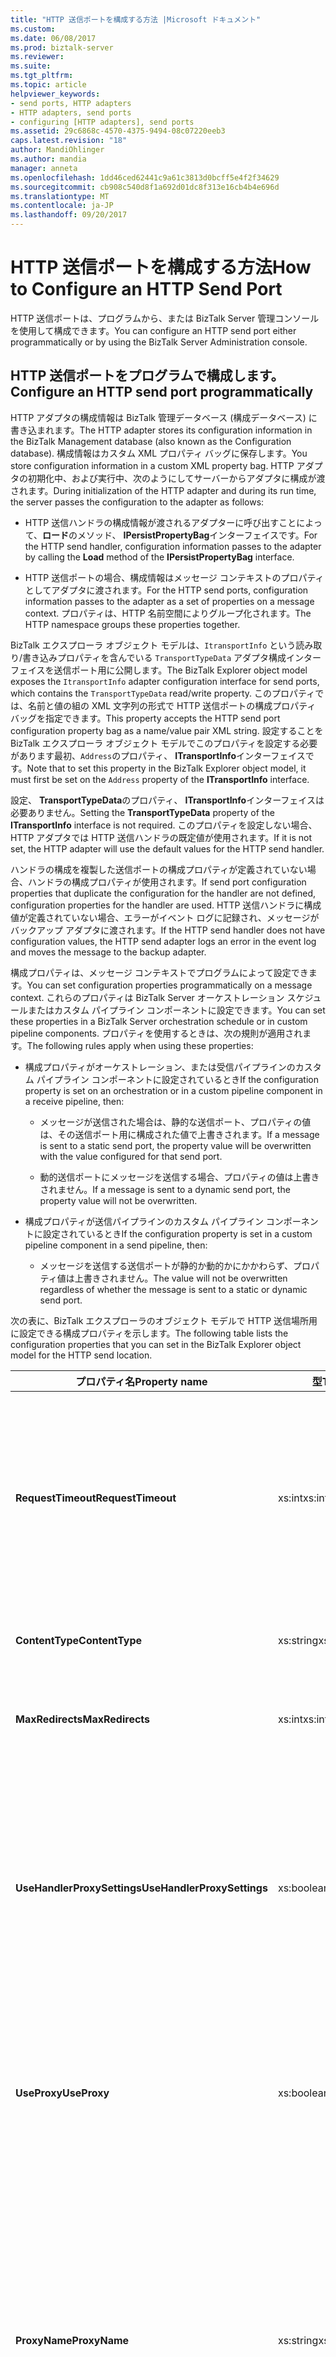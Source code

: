 ```yaml
---
title: "HTTP 送信ポートを構成する方法 |Microsoft ドキュメント"
ms.custom: 
ms.date: 06/08/2017
ms.prod: biztalk-server
ms.reviewer: 
ms.suite: 
ms.tgt_pltfrm: 
ms.topic: article
helpviewer_keywords:
- send ports, HTTP adapters
- HTTP adapters, send ports
- configuring [HTTP adapters], send ports
ms.assetid: 29c6868c-4570-4375-9494-08c07220eeb3
caps.latest.revision: "18"
author: MandiOhlinger
ms.author: mandia
manager: anneta
ms.openlocfilehash: 1dd46ced62441c9a61c3813d0bcff5e4f2f34629
ms.sourcegitcommit: cb908c540d8f1a692d01dc8f313e16cb4b4e696d
ms.translationtype: MT
ms.contentlocale: ja-JP
ms.lasthandoff: 09/20/2017
---
```

# <a name="how-to-configure-an-http-send-port"></a><span data-ttu-id="21c9a-102">HTTP 送信ポートを構成する方法</span><span class="sxs-lookup"><span data-stu-id="21c9a-102">How to Configure an HTTP Send Port</span></span>
<span data-ttu-id="21c9a-103">HTTP 送信ポートは、プログラムから、または BizTalk Server 管理コンソールを使用して構成できます。</span><span class="sxs-lookup"><span data-stu-id="21c9a-103">You can configure an HTTP send port either programmatically or by using the BizTalk Server Administration console.</span></span>  
  
## <a name="configure-an-http-send-port-programmatically"></a><span data-ttu-id="21c9a-104">HTTP 送信ポートをプログラムで構成します。</span><span class="sxs-lookup"><span data-stu-id="21c9a-104">Configure an HTTP send port programmatically</span></span>
  
 <span data-ttu-id="21c9a-105">HTTP アダプタの構成情報は BizTalk 管理データベース (構成データベース) に書き込まれます。</span><span class="sxs-lookup"><span data-stu-id="21c9a-105">The HTTP adapter stores its configuration information in the BizTalk Management database (also known as the Configuration database).</span></span> <span data-ttu-id="21c9a-106">構成情報はカスタム XML プロパティ バッグに保存します。</span><span class="sxs-lookup"><span data-stu-id="21c9a-106">You store configuration information in a custom XML property bag.</span></span> <span data-ttu-id="21c9a-107">HTTP アダプタの初期化中、および実行中、次のようにしてサーバーからアダプタに構成が渡されます。</span><span class="sxs-lookup"><span data-stu-id="21c9a-107">During initialization of the HTTP adapter and during its run time, the server passes the configuration to the adapter as follows:</span></span>  
  
-   <span data-ttu-id="21c9a-108">HTTP 送信ハンドラの構成情報が渡されるアダプターに呼び出すことによって、**ロード**のメソッド、 **IPersistPropertyBag**インターフェイスです。</span><span class="sxs-lookup"><span data-stu-id="21c9a-108">For the HTTP send handler, configuration information passes to the adapter by calling the **Load** method of the **IPersistPropertyBag** interface.</span></span>  
  
-   <span data-ttu-id="21c9a-109">HTTP 送信ポートの場合、構成情報はメッセージ コンテキストのプロパティとしてアダプタに渡されます。</span><span class="sxs-lookup"><span data-stu-id="21c9a-109">For the HTTP send ports, configuration information passes to the adapter as a set of properties on a message context.</span></span> <span data-ttu-id="21c9a-110">プロパティは、HTTP 名前空間によりグループ化されます。</span><span class="sxs-lookup"><span data-stu-id="21c9a-110">The HTTP namespace groups these properties together.</span></span>  
  
 <span data-ttu-id="21c9a-111">BizTalk エクスプローラ オブジェクト モデルは、`ItransportInfo` という読み取り/書き込みプロパティを含んでいる `TransportTypeData` アダプタ構成インターフェイスを送信ポート用に公開します。</span><span class="sxs-lookup"><span data-stu-id="21c9a-111">The BizTalk Explorer object model exposes the `ItransportInfo` adapter configuration interface for send ports, which contains the `TransportTypeData` read/write property.</span></span> <span data-ttu-id="21c9a-112">このプロパティでは、名前と値の組の XML 文字列の形式で HTTP 送信ポートの構成プロパティ バッグを指定できます。</span><span class="sxs-lookup"><span data-stu-id="21c9a-112">This property accepts the HTTP send port configuration property bag as a name/value pair XML string.</span></span> <span data-ttu-id="21c9a-113">設定することを BizTalk エクスプローラ オブジェクト モデルでこのプロパティを設定する必要があります最初、`Address`のプロパティ、 **ITransportInfo**インターフェイスです。</span><span class="sxs-lookup"><span data-stu-id="21c9a-113">Note that to set this property in the BizTalk Explorer object model, it must first be set on the `Address` property of the **ITransportInfo** interface.</span></span>  
  
 <span data-ttu-id="21c9a-114">設定、 **TransportTypeData**のプロパティ、 **ITransportInfo**インターフェイスは必要ありません。</span><span class="sxs-lookup"><span data-stu-id="21c9a-114">Setting the **TransportTypeData** property of the **ITransportInfo** interface is not required.</span></span> <span data-ttu-id="21c9a-115">このプロパティを設定しない場合、HTTP アダプタでは HTTP 送信ハンドラの既定値が使用されます。</span><span class="sxs-lookup"><span data-stu-id="21c9a-115">If it is not set, the HTTP adapter will use the default values for the HTTP send handler.</span></span>  
  
 <span data-ttu-id="21c9a-116">ハンドラの構成を複製した送信ポートの構成プロパティが定義されていない場合、ハンドラの構成プロパティが使用されます。</span><span class="sxs-lookup"><span data-stu-id="21c9a-116">If send port configuration properties that duplicate the configuration for the handler are not defined, configuration properties for the handler are used.</span></span> <span data-ttu-id="21c9a-117">HTTP 送信ハンドラに構成値が定義されていない場合、エラーがイベント ログに記録され、メッセージがバックアップ アダプタに渡されます。</span><span class="sxs-lookup"><span data-stu-id="21c9a-117">If the HTTP send handler does not have configuration values, the HTTP send adapter logs an error in the event log and moves the message to the backup adapter.</span></span>  
  
 <span data-ttu-id="21c9a-118">構成プロパティは、メッセージ コンテキストでプログラムによって設定できます。</span><span class="sxs-lookup"><span data-stu-id="21c9a-118">You can set configuration properties programmatically on a message context.</span></span> <span data-ttu-id="21c9a-119">これらのプロパティは BizTalk Server オーケストレーション スケジュールまたはカスタム パイプライン コンポーネントに設定できます。</span><span class="sxs-lookup"><span data-stu-id="21c9a-119">You can set these properties in a BizTalk Server orchestration schedule or in custom pipeline components.</span></span> <span data-ttu-id="21c9a-120">プロパティを使用するときは、次の規則が適用されます。</span><span class="sxs-lookup"><span data-stu-id="21c9a-120">The following rules apply when using these properties:</span></span>  
  
-   <span data-ttu-id="21c9a-121">構成プロパティがオーケストレーション、または受信パイプラインのカスタム パイプライン コンポーネントに設定されているとき</span><span class="sxs-lookup"><span data-stu-id="21c9a-121">If the configuration property is set on an orchestration or in a custom pipeline component in a receive pipeline, then:</span></span>  
  
    -   <span data-ttu-id="21c9a-122">メッセージが送信された場合は、静的な送信ポート、プロパティの値は、その送信ポート用に構成された値で上書きされます。</span><span class="sxs-lookup"><span data-stu-id="21c9a-122">If a message is sent to a static send port, the property value will be overwritten with the value configured for that send port.</span></span>  
  
    -   <span data-ttu-id="21c9a-123">動的送信ポートにメッセージを送信する場合、プロパティの値は上書きされません。</span><span class="sxs-lookup"><span data-stu-id="21c9a-123">If a message is sent to a dynamic send port, the property value will not be overwritten.</span></span>  
  
-   <span data-ttu-id="21c9a-124">構成プロパティが送信パイプラインのカスタム パイプライン コンポーネントに設定されているとき</span><span class="sxs-lookup"><span data-stu-id="21c9a-124">If the configuration property is set in a custom pipeline component in a send pipeline, then:</span></span>  
  
    -   <span data-ttu-id="21c9a-125">メッセージを送信する送信ポートが静的か動的かにかかわらず、プロパティ値は上書きされません。</span><span class="sxs-lookup"><span data-stu-id="21c9a-125">The value will not be overwritten regardless of whether the message is sent to a static or dynamic send port.</span></span>  
  
 <span data-ttu-id="21c9a-126">次の表に、BizTalk エクスプローラのオブジェクト モデルで HTTP 送信場所用に設定できる構成プロパティを示します。</span><span class="sxs-lookup"><span data-stu-id="21c9a-126">The following table lists the configuration properties that you can set in the BizTalk Explorer object model for the HTTP send location.</span></span>  
  
|<span data-ttu-id="21c9a-127">プロパティ名</span><span class="sxs-lookup"><span data-stu-id="21c9a-127">Property name</span></span>|<span data-ttu-id="21c9a-128">型</span><span class="sxs-lookup"><span data-stu-id="21c9a-128">Type</span></span>|<span data-ttu-id="21c9a-129">Description</span><span class="sxs-lookup"><span data-stu-id="21c9a-129">Description</span></span>|<span data-ttu-id="21c9a-130">制限</span><span class="sxs-lookup"><span data-stu-id="21c9a-130">Restrictions</span></span>|<span data-ttu-id="21c9a-131">コメント</span><span class="sxs-lookup"><span data-stu-id="21c9a-131">Comments</span></span>|  
|-------------------|----------|-----------------|------------------|--------------|  
|<span data-ttu-id="21c9a-132">**RequestTimeout**</span><span class="sxs-lookup"><span data-stu-id="21c9a-132">**RequestTimeout**</span></span>|<span data-ttu-id="21c9a-133">xs:int</span><span class="sxs-lookup"><span data-stu-id="21c9a-133">xs:int</span></span>|<span data-ttu-id="21c9a-134">サーバーからの応答を待機する際のタイムアウト値です。</span><span class="sxs-lookup"><span data-stu-id="21c9a-134">Time-out period of waiting for a response from the server.</span></span> <span data-ttu-id="21c9a-135">かどうかゼロ (0) に設定すると、システムによって計算要求メッセージのサイズに基づいて、タイムアウトします。</span><span class="sxs-lookup"><span data-stu-id="21c9a-135">If set to zero (0), the system calculates the time-out based on the request message size.</span></span>|<span data-ttu-id="21c9a-136">**最小値:** 0</span><span class="sxs-lookup"><span data-stu-id="21c9a-136">**Minimum value:** 0</span></span><br /><br /> <span data-ttu-id="21c9a-137">**最大値:** MAX_LONG</span><span class="sxs-lookup"><span data-stu-id="21c9a-137">**Maximum value:** MAX_LONG</span></span>|<span data-ttu-id="21c9a-138">**既定値:** 0</span><span class="sxs-lookup"><span data-stu-id="21c9a-138">**Default value:** 0</span></span>|  
|<span data-ttu-id="21c9a-139">**ContentType**</span><span class="sxs-lookup"><span data-stu-id="21c9a-139">**ContentType**</span></span>|<span data-ttu-id="21c9a-140">xs:string</span><span class="sxs-lookup"><span data-stu-id="21c9a-140">xs:string</span></span>|<span data-ttu-id="21c9a-141">要求メッセージのコンテンツの種類。</span><span class="sxs-lookup"><span data-stu-id="21c9a-141">Content type of the request messages</span></span>|<span data-ttu-id="21c9a-142">**最小の長さ:** 0</span><span class="sxs-lookup"><span data-stu-id="21c9a-142">**Minimum length:** 0</span></span><br /><br /> <span data-ttu-id="21c9a-143">**最大長:** 256</span><span class="sxs-lookup"><span data-stu-id="21c9a-143">**Maximum length:** 256</span></span>|<span data-ttu-id="21c9a-144">**既定値:** TEXT/XML</span><span class="sxs-lookup"><span data-stu-id="21c9a-144">**Default value:** Text/XML</span></span>|  
|<span data-ttu-id="21c9a-145">**MaxRedirects**</span><span class="sxs-lookup"><span data-stu-id="21c9a-145">**MaxRedirects**</span></span>|<span data-ttu-id="21c9a-146">xs:int</span><span class="sxs-lookup"><span data-stu-id="21c9a-146">xs:int</span></span>|<span data-ttu-id="21c9a-147">HTTP アダプターが、要求をリダイレクトできる最大回数。</span><span class="sxs-lookup"><span data-stu-id="21c9a-147">Maximum number of times that the HTTP adapter can redirect the request.</span></span>|<span data-ttu-id="21c9a-148">**最小値:** 0</span><span class="sxs-lookup"><span data-stu-id="21c9a-148">**Minimum value:** 0</span></span><br /><br /> <span data-ttu-id="21c9a-149">**最大値:** 10</span><span class="sxs-lookup"><span data-stu-id="21c9a-149">**Maximum value:** 10</span></span>|<span data-ttu-id="21c9a-150">**既定値:** 5</span><span class="sxs-lookup"><span data-stu-id="21c9a-150">**Default value:** 5</span></span>|  
|<span data-ttu-id="21c9a-151">**UseHandlerProxySettings**</span><span class="sxs-lookup"><span data-stu-id="21c9a-151">**UseHandlerProxySettings**</span></span>|<span data-ttu-id="21c9a-152">xs:boolean</span><span class="sxs-lookup"><span data-stu-id="21c9a-152">xs:boolean</span></span>|<span data-ttu-id="21c9a-153">HTTP 送信ポートで送信ハンドラのプロキシ構成を使用するかどうかを指定します。</span><span class="sxs-lookup"><span data-stu-id="21c9a-153">Specifies whether the HTTP send port will use the proxy configuration for the send handler.</span></span>|<span data-ttu-id="21c9a-154">なし</span><span class="sxs-lookup"><span data-stu-id="21c9a-154">None</span></span>|<span data-ttu-id="21c9a-155">**既定値:**は True。</span><span class="sxs-lookup"><span data-stu-id="21c9a-155">**Default value:** True</span></span><br /><br /> <span data-ttu-id="21c9a-156">True に設定されている場合、送信ポートはハンドラ レベルで指定されたプロキシ設定を使用します。</span><span class="sxs-lookup"><span data-stu-id="21c9a-156">When true, the send port will use the proxy settings specified at the handler level.</span></span> <span data-ttu-id="21c9a-157">False に設定されている場合、送信アダプタが送信ポートで指定されたプロキシ情報を使用します。</span><span class="sxs-lookup"><span data-stu-id="21c9a-157">When false, the send adapter will use the proxy information specified on the send port.</span></span>|  
|<span data-ttu-id="21c9a-158">**UseProxy**</span><span class="sxs-lookup"><span data-stu-id="21c9a-158">**UseProxy**</span></span>|<span data-ttu-id="21c9a-159">xs:boolean</span><span class="sxs-lookup"><span data-stu-id="21c9a-159">xs:boolean</span></span>|<span data-ttu-id="21c9a-160">HTTP アダプタがプロキシ サーバーを使用するかどうかを指定します。</span><span class="sxs-lookup"><span data-stu-id="21c9a-160">Specifies whether the HTTP adapter will use the proxy server.</span></span> <span data-ttu-id="21c9a-161">プロキシ サーバーはすべての HTTP 送信ポートで共有できます。</span><span class="sxs-lookup"><span data-stu-id="21c9a-161">The proxy server can be shared by all HTTP send ports.</span></span>|<span data-ttu-id="21c9a-162">なし</span><span class="sxs-lookup"><span data-stu-id="21c9a-162">None</span></span>|<span data-ttu-id="21c9a-163">**既定値:** False</span><span class="sxs-lookup"><span data-stu-id="21c9a-163">**Default value:** False</span></span><br /><br /> <span data-ttu-id="21c9a-164">場合、このプロパティは無視されます**UseHandlerProxySettings**は**True**です。</span><span class="sxs-lookup"><span data-stu-id="21c9a-164">This property is ignored if **UseHandlerProxySettings** is **True**.</span></span>|  
|<span data-ttu-id="21c9a-165">**ProxyName**</span><span class="sxs-lookup"><span data-stu-id="21c9a-165">**ProxyName**</span></span>|<span data-ttu-id="21c9a-166">xs:string</span><span class="sxs-lookup"><span data-stu-id="21c9a-166">xs:string</span></span>|<span data-ttu-id="21c9a-167">プロキシ サーバーの名前を指定します。</span><span class="sxs-lookup"><span data-stu-id="21c9a-167">Specifies the proxy server name.</span></span>|<span data-ttu-id="21c9a-168">**最小の長さ:** 0</span><span class="sxs-lookup"><span data-stu-id="21c9a-168">**Minimum length:** 0</span></span><br /><br /> <span data-ttu-id="21c9a-169">**最大長:** 256</span><span class="sxs-lookup"><span data-stu-id="21c9a-169">**Maximum length:** 256</span></span>|<span data-ttu-id="21c9a-170">**既定値:**空</span><span class="sxs-lookup"><span data-stu-id="21c9a-170">**Default value:** Empty</span></span><br /><br /> <span data-ttu-id="21c9a-171">場合、HTTP 送信アダプタはこのプロパティは無視されます、 **UseHandlerProxySettings**プロパティに設定されている**True**です。</span><span class="sxs-lookup"><span data-stu-id="21c9a-171">The HTTP send adapter ignores this property if the **UseHandlerProxySettings** property is set to **True**.</span></span> <span data-ttu-id="21c9a-172">それ以外の場合、HTTP 送信アダプタで使用場合にのみ、このプロパティ**UseProxy**は**True**です。</span><span class="sxs-lookup"><span data-stu-id="21c9a-172">Otherwise, the HTTP send adapter uses this property only if **UseProxy** is **True**.</span></span> <span data-ttu-id="21c9a-173">場合、このプロパティは必須**UseProxy**は**True**です。</span><span class="sxs-lookup"><span data-stu-id="21c9a-173">This property is required if **UseProxy** is **True**.</span></span>|  
|<span data-ttu-id="21c9a-174">**ProxyPort**</span><span class="sxs-lookup"><span data-stu-id="21c9a-174">**ProxyPort**</span></span>|<span data-ttu-id="21c9a-175">xs:int</span><span class="sxs-lookup"><span data-stu-id="21c9a-175">xs:int</span></span>|<span data-ttu-id="21c9a-176">プロキシ サーバーのポートを指定します。</span><span class="sxs-lookup"><span data-stu-id="21c9a-176">Specifies the proxy server port.</span></span>|<span data-ttu-id="21c9a-177">**最小値:** 0</span><span class="sxs-lookup"><span data-stu-id="21c9a-177">**Minimum value:** 0</span></span><br /><br /> <span data-ttu-id="21c9a-178">**最大値:** 65535</span><span class="sxs-lookup"><span data-stu-id="21c9a-178">**Maximum value:** 65535</span></span>|<span data-ttu-id="21c9a-179">**既定値:** 80</span><span class="sxs-lookup"><span data-stu-id="21c9a-179">**Default value:** 80</span></span><br /><br /> <span data-ttu-id="21c9a-180">場合、HTTP 送信アダプタはこのプロパティを無視**UseHandlerProxySettings**は**True**です。</span><span class="sxs-lookup"><span data-stu-id="21c9a-180">The HTTP send adapter ignores this property if **UseHandlerProxySettings** is **True**.</span></span> <span data-ttu-id="21c9a-181">それ以外の場合、HTTP 送信アダプタで使用場合にのみ、このプロパティ**UseProxy**は**True**です。</span><span class="sxs-lookup"><span data-stu-id="21c9a-181">Otherwise, HTTP send adapter uses this property only if **UseProxy** is **True**.</span></span> <span data-ttu-id="21c9a-182">場合、このプロパティは必須**UseProxy**は**True**です。</span><span class="sxs-lookup"><span data-stu-id="21c9a-182">This property is required if **UseProxy** is **True**.</span></span>|  
|<span data-ttu-id="21c9a-183">**ProxyUsername**</span><span class="sxs-lookup"><span data-stu-id="21c9a-183">**ProxyUsername**</span></span>|<span data-ttu-id="21c9a-184">xs:string</span><span class="sxs-lookup"><span data-stu-id="21c9a-184">xs:string</span></span>|<span data-ttu-id="21c9a-185">プロキシ サーバーで認証のユーザー名を指定します。</span><span class="sxs-lookup"><span data-stu-id="21c9a-185">Specifies the user name for authentication with the proxy server.</span></span>|<span data-ttu-id="21c9a-186">**最小の長さ:** 0</span><span class="sxs-lookup"><span data-stu-id="21c9a-186">**Minimum length:** 0</span></span><br /><br /> <span data-ttu-id="21c9a-187">**最大長:** 256</span><span class="sxs-lookup"><span data-stu-id="21c9a-187">**Maximum length:** 256</span></span>|<span data-ttu-id="21c9a-188">**既定値:**空</span><span class="sxs-lookup"><span data-stu-id="21c9a-188">**Default value:** empty</span></span><br /><br /> <span data-ttu-id="21c9a-189">場合、HTTP 送信アダプタはこのプロパティを無視**UseHandlerProxySettings**は**True**です。</span><span class="sxs-lookup"><span data-stu-id="21c9a-189">The HTTP send adapter ignores this property if **UseHandlerProxySettings** is **True**.</span></span> <span data-ttu-id="21c9a-190">それ以外の場合、HTTP 送信アダプタで使用場合にのみ、このプロパティ**UseProxy**は**True**です。</span><span class="sxs-lookup"><span data-stu-id="21c9a-190">Otherwise, HTTP send adapter uses this property only if **UseProxy** is **True**.</span></span>|  
|<span data-ttu-id="21c9a-191">**ProxyPassword**</span><span class="sxs-lookup"><span data-stu-id="21c9a-191">**ProxyPassword**</span></span>|<span data-ttu-id="21c9a-192">xs:string</span><span class="sxs-lookup"><span data-stu-id="21c9a-192">xs:string</span></span>|<span data-ttu-id="21c9a-193">プロキシ サーバーで認証用のユーザー パスワードを指定します。</span><span class="sxs-lookup"><span data-stu-id="21c9a-193">Specifies the user password for authentication with the proxy server.</span></span>|<span data-ttu-id="21c9a-194">**最小の長さ:** 0</span><span class="sxs-lookup"><span data-stu-id="21c9a-194">**Minimum length:** 0</span></span><br /><br /> <span data-ttu-id="21c9a-195">**最大長:** 256</span><span class="sxs-lookup"><span data-stu-id="21c9a-195">**Maximum length:** 256</span></span>|<span data-ttu-id="21c9a-196">**既定値:**空</span><span class="sxs-lookup"><span data-stu-id="21c9a-196">**Default value:** empty</span></span><br /><br /> <span data-ttu-id="21c9a-197">場合、HTTP 送信アダプタはこのプロパティを無視**UseHandlerProxySettings**は**True**です。</span><span class="sxs-lookup"><span data-stu-id="21c9a-197">The HTTP send adapter ignores this property if **UseHandlerProxySettings** is **True**.</span></span> <span data-ttu-id="21c9a-198">それ以外の場合、HTTP 送信アダプタで使用場合にのみ、このプロパティ**UseProxy**は**True**です。</span><span class="sxs-lookup"><span data-stu-id="21c9a-198">Otherwise, HTTP send adapter uses this property only if **UseProxy** is **True**.</span></span>|  
|<span data-ttu-id="21c9a-199">**AuthenticationScheme**</span><span class="sxs-lookup"><span data-stu-id="21c9a-199">**AuthenticationScheme**</span></span>|<span data-ttu-id="21c9a-200">xs:string</span><span class="sxs-lookup"><span data-stu-id="21c9a-200">xs:string</span></span>|<span data-ttu-id="21c9a-201">接続先のサーバーで使用する認証の種類です。</span><span class="sxs-lookup"><span data-stu-id="21c9a-201">Type of authentication to use with the destination server.</span></span>|<span data-ttu-id="21c9a-202">なし</span><span class="sxs-lookup"><span data-stu-id="21c9a-202">None</span></span>|<span data-ttu-id="21c9a-203">**有効な値:**</span><span class="sxs-lookup"><span data-stu-id="21c9a-203">**Valid values:**</span></span><br /><br /> <span data-ttu-id="21c9a-204">-   **匿名 (既定値)**</span><span class="sxs-lookup"><span data-stu-id="21c9a-204">-   **Anonymous (Default)**</span></span><br /><span data-ttu-id="21c9a-205">-   **基本的な**</span><span class="sxs-lookup"><span data-stu-id="21c9a-205">-   **Basic**</span></span><br /><span data-ttu-id="21c9a-206">-   **ダイジェスト**</span><span class="sxs-lookup"><span data-stu-id="21c9a-206">-   **Digest**</span></span><br /><span data-ttu-id="21c9a-207">-   **Kerberos**</span><span class="sxs-lookup"><span data-stu-id="21c9a-207">-   **Kerberos**</span></span>|  
|<span data-ttu-id="21c9a-208">**ユーザー名**</span><span class="sxs-lookup"><span data-stu-id="21c9a-208">**Username**</span></span>|<span data-ttu-id="21c9a-209">xs:string</span><span class="sxs-lookup"><span data-stu-id="21c9a-209">xs:string</span></span>|<span data-ttu-id="21c9a-210">サーバーで認証に使用するユーザー名。</span><span class="sxs-lookup"><span data-stu-id="21c9a-210">User name to use for authentication with the server.</span></span>|<span data-ttu-id="21c9a-211">**最小の長さ:** 0</span><span class="sxs-lookup"><span data-stu-id="21c9a-211">**Minimum length:** 0</span></span><br /><br /> <span data-ttu-id="21c9a-212">**最大長:** 256</span><span class="sxs-lookup"><span data-stu-id="21c9a-212">**Maximum length:** 256</span></span>|<span data-ttu-id="21c9a-213">**既定値:**空</span><span class="sxs-lookup"><span data-stu-id="21c9a-213">**Default value:** Empty</span></span><br /><br /> <span data-ttu-id="21c9a-214">選択した場合、この値は必須**基本**または**ダイジェスト**認証します。</span><span class="sxs-lookup"><span data-stu-id="21c9a-214">This value is required if you select **Basic** or **Digest** authentication.</span></span> <span data-ttu-id="21c9a-215">場合、HTTP アダプターはこのプロパティの値を無視**UseSSO**は**True**です。</span><span class="sxs-lookup"><span data-stu-id="21c9a-215">The HTTP adapter ignores the value of this property if **UseSSO** is **True**.</span></span>|  
|<span data-ttu-id="21c9a-216">**Password**</span><span class="sxs-lookup"><span data-stu-id="21c9a-216">**Password**</span></span>|<span data-ttu-id="21c9a-217">xs:string</span><span class="sxs-lookup"><span data-stu-id="21c9a-217">xs:string</span></span>|<span data-ttu-id="21c9a-218">サーバーでの認証に使用するユーザーのパスワード。</span><span class="sxs-lookup"><span data-stu-id="21c9a-218">User password to use for authentication with the server.</span></span>|<span data-ttu-id="21c9a-219">**最小の長さ:** 0</span><span class="sxs-lookup"><span data-stu-id="21c9a-219">**Minimum length:** 0</span></span><br /><br /> <span data-ttu-id="21c9a-220">**最大長:** 256</span><span class="sxs-lookup"><span data-stu-id="21c9a-220">**Maximum length:** 256</span></span>|<span data-ttu-id="21c9a-221">**既定値:**空</span><span class="sxs-lookup"><span data-stu-id="21c9a-221">**Default value:** empty</span></span><br /><br /> <span data-ttu-id="21c9a-222">選択した場合、この値は必須**基本**または**ダイジェスト**認証します。</span><span class="sxs-lookup"><span data-stu-id="21c9a-222">This value is required if you select **Basic** or **Digest** authentication.</span></span> <span data-ttu-id="21c9a-223">場合、このプロパティの値は無視されます**UseSSO**は**True**です。</span><span class="sxs-lookup"><span data-stu-id="21c9a-223">The value of this property is ignored if **UseSSO** is **True**.</span></span>|  
|<span data-ttu-id="21c9a-224">**EnableChunkedEncoding**</span><span class="sxs-lookup"><span data-stu-id="21c9a-224">**EnableChunkedEncoding**</span></span>|<span data-ttu-id="21c9a-225">xs:boolean</span><span class="sxs-lookup"><span data-stu-id="21c9a-225">xs:boolean</span></span>|<span data-ttu-id="21c9a-226">HTTP アダプタでチャンク エンコードを使用するかどうかを指定します。</span><span class="sxs-lookup"><span data-stu-id="21c9a-226">Specifies whether or not chunked encoding is used by the HTTP adapter</span></span>|<span data-ttu-id="21c9a-227">なし</span><span class="sxs-lookup"><span data-stu-id="21c9a-227">None</span></span>|<span data-ttu-id="21c9a-228">**既定値:**</span><span class="sxs-lookup"><span data-stu-id="21c9a-228">**Default value:**</span></span><br /><br /> <span data-ttu-id="21c9a-229">True</span><span class="sxs-lookup"><span data-stu-id="21c9a-229">True</span></span>|  
|<span data-ttu-id="21c9a-230">**[MSSQLSERVER のプロトコルのプロパティ]**</span><span class="sxs-lookup"><span data-stu-id="21c9a-230">**Certificate**</span></span>|<span data-ttu-id="21c9a-231">xs:string</span><span class="sxs-lookup"><span data-stu-id="21c9a-231">xs:string</span></span>|<span data-ttu-id="21c9a-232">SSL クライアント証明書の拇印。</span><span class="sxs-lookup"><span data-stu-id="21c9a-232">Thumbprint of the client SSL certificate.</span></span>|<span data-ttu-id="21c9a-233">**最小の長さ:** 0</span><span class="sxs-lookup"><span data-stu-id="21c9a-233">**Minimum length:** 0</span></span><br /><br /> <span data-ttu-id="21c9a-234">**最大長:** 59</span><span class="sxs-lookup"><span data-stu-id="21c9a-234">**Maximum length:** 59</span></span>|<span data-ttu-id="21c9a-235">**既定値:**空</span><span class="sxs-lookup"><span data-stu-id="21c9a-235">**Default value:** Empty</span></span>|  
|<span data-ttu-id="21c9a-236">**UseSSO**</span><span class="sxs-lookup"><span data-stu-id="21c9a-236">**UseSSO**</span></span>|<span data-ttu-id="21c9a-237">xs:boolean</span><span class="sxs-lookup"><span data-stu-id="21c9a-237">xs:boolean</span></span>|<span data-ttu-id="21c9a-238">送信ポートに SSO を使用するかどうかを指定します。</span><span class="sxs-lookup"><span data-stu-id="21c9a-238">Specifies if SSO will be used for the send port.</span></span>|<span data-ttu-id="21c9a-239">なし</span><span class="sxs-lookup"><span data-stu-id="21c9a-239">None</span></span>|<span data-ttu-id="21c9a-240">**既定値:** False</span><span class="sxs-lookup"><span data-stu-id="21c9a-240">**Default value:** False</span></span>|  
|<span data-ttu-id="21c9a-241">**AffiliateApplicationName**</span><span class="sxs-lookup"><span data-stu-id="21c9a-241">**AffiliateApplicationName**</span></span>|<span data-ttu-id="21c9a-242">xs:string</span><span class="sxs-lookup"><span data-stu-id="21c9a-242">xs:string</span></span>|<span data-ttu-id="21c9a-243">SSO に使用する関連アプリケーションの名前。</span><span class="sxs-lookup"><span data-stu-id="21c9a-243">Name of the affiliate application to use for SSO.</span></span>|<span data-ttu-id="21c9a-244">**最小の長さ:** 0</span><span class="sxs-lookup"><span data-stu-id="21c9a-244">**Minimum length:** 0</span></span><br /><br /> <span data-ttu-id="21c9a-245">**最大長:** 256</span><span class="sxs-lookup"><span data-stu-id="21c9a-245">**Maximum length:** 256</span></span>|<span data-ttu-id="21c9a-246">**既定値:**空</span><span class="sxs-lookup"><span data-stu-id="21c9a-246">**Default value:** empty</span></span><br /><br /> <span data-ttu-id="21c9a-247">場合は必須**UseSSO**は**True**です。</span><span class="sxs-lookup"><span data-stu-id="21c9a-247">Required if **UseSSO** is **True**.</span></span>|  
  
 <span data-ttu-id="21c9a-248">次のコードは、プロパティの設定に使用する XML 文字列を示しています。</span><span class="sxs-lookup"><span data-stu-id="21c9a-248">The following code shows the XML string to use to set these properties:</span></span>  
  
```  
<CustomProps>  
   <ContentType vt="8">text/xml</ContentType>  
   <RequestTimeout vt="3">0</RequestTimeout>  
   <MaxRedirects vt="3">5</MaxRedirects>  
   <UseHandlerProxySettings vt="8">-1</UseHandlerProxySettings>  
   <UseProxy vt="8">-1</UseProxy>  
   <ProxyName vt="8">sdfsd</ProxyName>  
   <ProxyPort vt="3">80</ProxyPort>  
   <ProxyUsername vt="8">Somename</ProxyUsername>  
   <ProxyPassword vt="8">Somepassword</ProxyPassword>  
   <AuthenticationScheme vt="8">Basic</AuthenticationScheme>  
   <Username vt="8">Somename</Username>  
   <Password vt="8">Somepassword</Password>  
   <EnableChunkedEncoding vt="11">1</EnableChunkedEncoding>  
   <Certificate vt="8">AAAA BBBB CCCC DDDD</Certificate>  
   <UseSSO vt="11">0</UseSSO>  
   <AffiliateApplicationName vt="8">Name</AffiliateApplicationName>  
</CustomProps>  
```  
  
## <a name="configure-an-http-send-port-with-the-biztalk-server-administration-console"></a><span data-ttu-id="21c9a-249">BizTalk Server 管理コンソールを使用して HTTP 送信ポートを構成します。</span><span class="sxs-lookup"><span data-stu-id="21c9a-249">Configure an HTTP send port with the BizTalk Server Administration console</span></span>
  
 <span data-ttu-id="21c9a-250">BizTalk Server 管理コンソールで、HTTP 送信ポート アダプタの変数を設定できます。</span><span class="sxs-lookup"><span data-stu-id="21c9a-250">You can set HTTP send port adapter variables in the BizTalk Server Administration console.</span></span> <span data-ttu-id="21c9a-251">プロパティが送信ポートに設定されていない場合は、BizTalk Server 管理コンソールで設定されている既定の送信ハンドラーの値が使用されます。</span><span class="sxs-lookup"><span data-stu-id="21c9a-251">If properties are not set for the send port, the default send handler values set in the BizTalk Server Administration console are used.</span></span>  
  
> [!NOTE]
>  <span data-ttu-id="21c9a-252">このトピックに記載した構成プロパティは、一方向の HTTP 送信ポートおよび要求 - 応答 HTTP 送信ポートに共通です。</span><span class="sxs-lookup"><span data-stu-id="21c9a-252">The configuration properties described in this topic are common for both one-way and request-response HTTP send ports.</span></span>  
  
1.  <span data-ttu-id="21c9a-253">BizTalk Server 管理コンソールで、新しい送信ポートを作成または変更する既存の送信ポートをダブルクリックします。</span><span class="sxs-lookup"><span data-stu-id="21c9a-253">In the BizTalk Server Administration console, create a new send port or double-click an existing send port to modify it.</span></span> <span data-ttu-id="21c9a-254">参照してください[送信ポートを作成する方法](../core/how-to-create-a-send-port2.md)詳細についてはします。</span><span class="sxs-lookup"><span data-stu-id="21c9a-254">See [How to Create a Send Port](../core/how-to-create-a-send-port2.md) for more information.</span></span> <span data-ttu-id="21c9a-255">すべての送信ポートのオプションを構成し、指定**HTTP**の**型**オプション、**トランスポート**セクションで、**全般**タブです。</span><span class="sxs-lookup"><span data-stu-id="21c9a-255">Configure all of the send port options and specify **HTTP** for the **Type** option in the **Transport** section on the **General** tab.</span></span>  
  
2.  <span data-ttu-id="21c9a-256">**全般**] タブの [、**トランスポート**セクションで、をクリックして、**構成**横に**型**です。</span><span class="sxs-lookup"><span data-stu-id="21c9a-256">On the **General** tab, in the **Transport** section, click the **Configure** button next to **Type**.</span></span>  
  
3.  <span data-ttu-id="21c9a-257">**HTTP トランスポートのプロパティ** ダイアログ ボックスで、**全般** タブで、次の操作します。</span><span class="sxs-lookup"><span data-stu-id="21c9a-257">In the **HTTP Transport Properties** dialog box, on the **General** tab, do the following:</span></span>  
  
    |<span data-ttu-id="21c9a-258">プロパティ</span><span class="sxs-lookup"><span data-stu-id="21c9a-258">Use this</span></span>|<span data-ttu-id="21c9a-259">目的</span><span class="sxs-lookup"><span data-stu-id="21c9a-259">To do this</span></span>|  
    |--------------|----------------|  
    |<span data-ttu-id="21c9a-260">**送信先 URL**</span><span class="sxs-lookup"><span data-stu-id="21c9a-260">**Destination URL**</span></span>|<span data-ttu-id="21c9a-261">必須。</span><span class="sxs-lookup"><span data-stu-id="21c9a-261">Required.</span></span> <span data-ttu-id="21c9a-262">HTTP 要求の送信先アドレスを指定します。</span><span class="sxs-lookup"><span data-stu-id="21c9a-262">Specify the address to send HTTP requests.</span></span> <span data-ttu-id="21c9a-263">ベース URL に付加するクエリ文字列も含めます。</span><span class="sxs-lookup"><span data-stu-id="21c9a-263">Include query strings appended to the base URL.</span></span><br /><br /> <span data-ttu-id="21c9a-264">**型:**文字列</span><span class="sxs-lookup"><span data-stu-id="21c9a-264">**Type:** String</span></span><br /><br /> <span data-ttu-id="21c9a-265">**最大長:** 256</span><span class="sxs-lookup"><span data-stu-id="21c9a-265">**Maximum length:** 256</span></span><br /><br /> <span data-ttu-id="21c9a-266">詳細については、次を参照してください。[送信先 URL のプロパティに関する制限事項](../core/restrictions-on-the-destination-url-property.md)です。</span><span class="sxs-lookup"><span data-stu-id="21c9a-266">For more information, see [Restrictions on the Destination URL Property](../core/restrictions-on-the-destination-url-property.md).</span></span> <span data-ttu-id="21c9a-267">**注:**の URI を送信ポートまたは受信場所は、256 文字を超えることはできません。</span><span class="sxs-lookup"><span data-stu-id="21c9a-267">**Note:**  The URI for a send port or receive location cannot exceed 256 characters.</span></span>|  
    |<span data-ttu-id="21c9a-268">**チャンク エンコードを有効にします。**</span><span class="sxs-lookup"><span data-stu-id="21c9a-268">**Enable chunked encoding**</span></span>|<span data-ttu-id="21c9a-269">チャンク エンコードを使用するために指定します。</span><span class="sxs-lookup"><span data-stu-id="21c9a-269">Specify to use chunked encoding.</span></span> <span data-ttu-id="21c9a-270">このオプションを有効にすると、最大チャンク サイズ 8 KB の HTTP チャンク エンコードが使用されます。</span><span class="sxs-lookup"><span data-stu-id="21c9a-270">If this option is enabled, the HTTP adapter will use HTTP chunked encoding with maximum chunk size of 8 KB.</span></span> <span data-ttu-id="21c9a-271">チャンク エンコードは暗黙的に無効になっている、HTTP 送信ハンドラを構成する場合**プロキシを使用して**です。</span><span class="sxs-lookup"><span data-stu-id="21c9a-271">Chunked encoding is implicitly disabled if the HTTP send handler is configured to **Use proxy**.</span></span><br /><br /> <span data-ttu-id="21c9a-272">**型:**ブール</span><span class="sxs-lookup"><span data-stu-id="21c9a-272">**Type:** Boolean</span></span><br /><br /> <span data-ttu-id="21c9a-273">**既定値:**は True。</span><span class="sxs-lookup"><span data-stu-id="21c9a-273">**Default Value:** True</span></span>|  
    |<span data-ttu-id="21c9a-274">**要求のタイムアウト (秒)**</span><span class="sxs-lookup"><span data-stu-id="21c9a-274">**Request timeout (sec)**</span></span>|<span data-ttu-id="21c9a-275">HTTP/HTTPS 送信のタイムアウトを秒単位で指定します。</span><span class="sxs-lookup"><span data-stu-id="21c9a-275">Specify the time-out in seconds for the HTTP/HTTPS transmission.</span></span> <span data-ttu-id="21c9a-276">この時間内に HTTP アダプタが応答を受信しない場合、サービスによりエラーがログに記録され、再試行インフラストラクチャに基づいてメッセージが再送信されます。</span><span class="sxs-lookup"><span data-stu-id="21c9a-276">If the HTTP adapter does not receive the response within this time, the service logs the error and resubmits the message based on the retry infrastructure.</span></span><br /><br /> <span data-ttu-id="21c9a-277">かどうかゼロ (0) に設定すると、BizTalk メッセージング エンジンによって計算要求メッセージのサイズに基づいて、タイムアウトします。</span><span class="sxs-lookup"><span data-stu-id="21c9a-277">If set to zero (0), the BizTalk Messaging Engine calculates the time-out based on the request message size.</span></span> <span data-ttu-id="21c9a-278">値を設定しないと、ハンドラの値が使用されます。</span><span class="sxs-lookup"><span data-stu-id="21c9a-278">If you do not provide a value, the value for the handler is used.</span></span><br /><br /> <span data-ttu-id="21c9a-279">**型:**長</span><span class="sxs-lookup"><span data-stu-id="21c9a-279">**Type:** Long</span></span><br /><br /> <span data-ttu-id="21c9a-280">**最小値:** 0</span><span class="sxs-lookup"><span data-stu-id="21c9a-280">**Minimum value:** 0</span></span><br /><br /> <span data-ttu-id="21c9a-281">**最大値:** MAX_LONG</span><span class="sxs-lookup"><span data-stu-id="21c9a-281">**Maximum value:** MAX_LONG</span></span>|  
    |<span data-ttu-id="21c9a-282">**リダイレクトの最大数**</span><span class="sxs-lookup"><span data-stu-id="21c9a-282">**Maximum redirects**</span></span>|<span data-ttu-id="21c9a-283">送信されるメッセージに許可されるリダイレクトの最大数を指定します。</span><span class="sxs-lookup"><span data-stu-id="21c9a-283">Specify the maximum redirects allowed for the message being sent.</span></span><br /><br /> <span data-ttu-id="21c9a-284">**既定値:** 5</span><span class="sxs-lookup"><span data-stu-id="21c9a-284">**Default value:** 5</span></span><br /><br /> <span data-ttu-id="21c9a-285">**型:** Int</span><span class="sxs-lookup"><span data-stu-id="21c9a-285">**Type:** Int</span></span><br /><br /> <span data-ttu-id="21c9a-286">**最小値:** 0</span><span class="sxs-lookup"><span data-stu-id="21c9a-286">**Minimum value:** 0</span></span><br /><br /> <span data-ttu-id="21c9a-287">**最大値:** 10</span><span class="sxs-lookup"><span data-stu-id="21c9a-287">**Maximum value:** 10</span></span>|  
    |<span data-ttu-id="21c9a-288">**コンテンツの種類**</span><span class="sxs-lookup"><span data-stu-id="21c9a-288">**Content type**</span></span>|<span data-ttu-id="21c9a-289">要求メッセージのコンテンツの種類を指定します。</span><span class="sxs-lookup"><span data-stu-id="21c9a-289">Specify the content type of the request messages.</span></span><br /><br /> <span data-ttu-id="21c9a-290">この値が設定されていない場合、ハンドラの値が使用されます。</span><span class="sxs-lookup"><span data-stu-id="21c9a-290">If this value is not set, the value for the handler is used.</span></span><br /><br /> <span data-ttu-id="21c9a-291">**型:**文字列</span><span class="sxs-lookup"><span data-stu-id="21c9a-291">**Type:** String</span></span><br /><br /> <span data-ttu-id="21c9a-292">**最小の長さ:** 0</span><span class="sxs-lookup"><span data-stu-id="21c9a-292">**Minimum length:** 0</span></span><br /><br /> <span data-ttu-id="21c9a-293">**最大長:** 256</span><span class="sxs-lookup"><span data-stu-id="21c9a-293">**Maximum length:** 256</span></span>|  
  
4.  <span data-ttu-id="21c9a-294">**HTTP トランスポートのプロパティ** ダイアログ ボックスで、**プロキシ (ハンドラ上書き)**  タブで、次の操作します。</span><span class="sxs-lookup"><span data-stu-id="21c9a-294">In the **HTTP Transport Properties** dialog box, on the **Proxy (Handler override)** tab, do the following:</span></span>  
  
    |<span data-ttu-id="21c9a-295">プロパティ</span><span class="sxs-lookup"><span data-stu-id="21c9a-295">Use this</span></span>|<span data-ttu-id="21c9a-296">目的</span><span class="sxs-lookup"><span data-stu-id="21c9a-296">To do this</span></span>|  
    |--------------|----------------|  
    |<span data-ttu-id="21c9a-297">**ハンドラーの既定のプロキシ構成を使用します。**</span><span class="sxs-lookup"><span data-stu-id="21c9a-297">**Use Handler's default proxy configuration**</span></span>|<span data-ttu-id="21c9a-298">送信ポートの構成で、HTTP 送信ハンドラに指定したプロキシ設定を使用することを指定します。</span><span class="sxs-lookup"><span data-stu-id="21c9a-298">Specify that the send port configuration must use the proxy settings specified for the HTTP send handler.</span></span><br /><br /> <span data-ttu-id="21c9a-299">これが既定の設定です。</span><span class="sxs-lookup"><span data-stu-id="21c9a-299">This is the default setting.</span></span>|  
    |<span data-ttu-id="21c9a-300">**プロキシを使用しません。**</span><span class="sxs-lookup"><span data-stu-id="21c9a-300">**Do not use proxy**</span></span>|<span data-ttu-id="21c9a-301">HTTP 送信ハンドラがプロキシ サーバーを使用するかどうかを指定します。</span><span class="sxs-lookup"><span data-stu-id="21c9a-301">Specify whether the HTTP send handler uses the proxy server.</span></span><br /><br /> <span data-ttu-id="21c9a-302">このオプションを選択すると、この送信ポートの HTTP 送信ハンドラでプロキシ サーバーが使用されません。</span><span class="sxs-lookup"><span data-stu-id="21c9a-302">If selected, the HTTP send handler for this send port does not use the proxy server.</span></span>|  
    |<span data-ttu-id="21c9a-303">**[プロキシを使用する]**</span><span class="sxs-lookup"><span data-stu-id="21c9a-303">**Use proxy**</span></span>|<span data-ttu-id="21c9a-304">HTTP 送信ハンドラがプロキシ サーバーを使用するかどうかを指定します。</span><span class="sxs-lookup"><span data-stu-id="21c9a-304">Specify whether the HTTP send handler uses the proxy server.</span></span><br /><br /> <span data-ttu-id="21c9a-305">このオプションを選択すると、HTTP 送信ハンドラでプロキシ サーバーが使用されます。</span><span class="sxs-lookup"><span data-stu-id="21c9a-305">If selected, the HTTP send handler uses the proxy server.</span></span>|  
    |<span data-ttu-id="21c9a-306">**[サーバー]**</span><span class="sxs-lookup"><span data-stu-id="21c9a-306">**Server**</span></span>|<span data-ttu-id="21c9a-307">この送信ポートのプロキシ サーバー アドレスを指定します。</span><span class="sxs-lookup"><span data-stu-id="21c9a-307">Specify the proxy server address for this send port.</span></span><br /><br /> <span data-ttu-id="21c9a-308">場合にこのプロパティが値にのみ必要と**プロキシを使用して**が選択されています。</span><span class="sxs-lookup"><span data-stu-id="21c9a-308">This property only requires a value if **Use proxy** is selected.</span></span><br /><br /> <span data-ttu-id="21c9a-309">**型:**文字列</span><span class="sxs-lookup"><span data-stu-id="21c9a-309">**Type:** String</span></span><br /><br /> <span data-ttu-id="21c9a-310">**最小の長さ:** 0</span><span class="sxs-lookup"><span data-stu-id="21c9a-310">**Minimum length:** 0</span></span><br /><br /> <span data-ttu-id="21c9a-311">**最大長:** 256</span><span class="sxs-lookup"><span data-stu-id="21c9a-311">**Maximum length:** 256</span></span>|  
    |<span data-ttu-id="21c9a-312">**[ポート]**</span><span class="sxs-lookup"><span data-stu-id="21c9a-312">**Port**</span></span>|<span data-ttu-id="21c9a-313">この送信ポートのプロキシ サーバー ポートを指定します。</span><span class="sxs-lookup"><span data-stu-id="21c9a-313">Specify the proxy server port for this send port.</span></span><br /><br /> <span data-ttu-id="21c9a-314">場合にこのプロパティが値にのみ必要と**プロキシを使用して**が選択されています。</span><span class="sxs-lookup"><span data-stu-id="21c9a-314">This property only requires a value if **Use proxy** is selected.</span></span><br /><br /> <span data-ttu-id="21c9a-315">**既定値:** 80</span><span class="sxs-lookup"><span data-stu-id="21c9a-315">**Default Value:** 80</span></span><br /><br /> <span data-ttu-id="21c9a-316">**型:**長</span><span class="sxs-lookup"><span data-stu-id="21c9a-316">**Type:** Long</span></span><br /><br /> <span data-ttu-id="21c9a-317">**最小値:** 0</span><span class="sxs-lookup"><span data-stu-id="21c9a-317">**Minimum value:** 0</span></span><br /><br /> <span data-ttu-id="21c9a-318">**最大値:** 65535</span><span class="sxs-lookup"><span data-stu-id="21c9a-318">**Maximum value:** 65535</span></span>|  
    |<span data-ttu-id="21c9a-319">**ユーザー名**</span><span class="sxs-lookup"><span data-stu-id="21c9a-319">**User name**</span></span>|<span data-ttu-id="21c9a-320">プロキシ サーバーで認証のユーザー名を指定します。</span><span class="sxs-lookup"><span data-stu-id="21c9a-320">Specify the user name for authentication with the proxy server.</span></span><br /><br /> <span data-ttu-id="21c9a-321">場合にこのプロパティが値にのみ必要と**プロキシを使用して**が選択されています。</span><span class="sxs-lookup"><span data-stu-id="21c9a-321">This property only requires a value if **Use proxy** is selected.</span></span><br /><br /> <span data-ttu-id="21c9a-322">**型:**文字列</span><span class="sxs-lookup"><span data-stu-id="21c9a-322">**Type:** String</span></span><br /><br /> <span data-ttu-id="21c9a-323">**最小の長さ:** 0</span><span class="sxs-lookup"><span data-stu-id="21c9a-323">**Minimum length:** 0</span></span><br /><br /> <span data-ttu-id="21c9a-324">**最大長:** 256</span><span class="sxs-lookup"><span data-stu-id="21c9a-324">**Maximum length:** 256</span></span>|  
    |<span data-ttu-id="21c9a-325">**Password**</span><span class="sxs-lookup"><span data-stu-id="21c9a-325">**Password**</span></span>|<span data-ttu-id="21c9a-326">プロキシ サーバーで認証に使用するユーザー パスワードを指定します。</span><span class="sxs-lookup"><span data-stu-id="21c9a-326">Specify the user password for authentication with the proxy server.</span></span><br /><br /> <span data-ttu-id="21c9a-327">場合にこのプロパティが値にのみ必要と**プロキシを使用して**が選択されています。</span><span class="sxs-lookup"><span data-stu-id="21c9a-327">This property only requires a value if **Use proxy** is selected.</span></span><br /><br /> <span data-ttu-id="21c9a-328">**型:**文字列</span><span class="sxs-lookup"><span data-stu-id="21c9a-328">**Type:** String</span></span><br /><br /> <span data-ttu-id="21c9a-329">**最小の長さ:** 0</span><span class="sxs-lookup"><span data-stu-id="21c9a-329">**Minimum length:** 0</span></span><br /><br /> <span data-ttu-id="21c9a-330">**最大長:** 256</span><span class="sxs-lookup"><span data-stu-id="21c9a-330">**Maximum length:** 256</span></span>|  
  
5.  <span data-ttu-id="21c9a-331">**HTTP トランスポートのプロパティ** ダイアログ ボックスで、**認証** タブで、次の操作します。</span><span class="sxs-lookup"><span data-stu-id="21c9a-331">In the **HTTP Transport Properties** dialog box, on the **Authentication** tab, do the following:</span></span>  
  
    |<span data-ttu-id="21c9a-332">プロパティ</span><span class="sxs-lookup"><span data-stu-id="21c9a-332">Use this</span></span>|<span data-ttu-id="21c9a-333">目的</span><span class="sxs-lookup"><span data-stu-id="21c9a-333">To do this</span></span>|  
    |--------------|----------------|  
    |<span data-ttu-id="21c9a-334">**認証の種類**</span><span class="sxs-lookup"><span data-stu-id="21c9a-334">**Authentication Type**</span></span>|<span data-ttu-id="21c9a-335">接続先のサーバーで使用する認証の種類を指定します。</span><span class="sxs-lookup"><span data-stu-id="21c9a-335">Specify the type of authentication to use with the destination server.</span></span><br /><br /> <span data-ttu-id="21c9a-336">有効なオプションを次に示します。</span><span class="sxs-lookup"><span data-stu-id="21c9a-336">Valid options are:</span></span><br /><br /> <span data-ttu-id="21c9a-337">-   **匿名**</span><span class="sxs-lookup"><span data-stu-id="21c9a-337">-   **Anonymous**</span></span><br /><span data-ttu-id="21c9a-338">-   **基本的な**</span><span class="sxs-lookup"><span data-stu-id="21c9a-338">-   **Basic**</span></span><br /><span data-ttu-id="21c9a-339">-   **ダイジェスト**</span><span class="sxs-lookup"><span data-stu-id="21c9a-339">-   **Digest**</span></span><br /><span data-ttu-id="21c9a-340">-   **Kerberos**</span><span class="sxs-lookup"><span data-stu-id="21c9a-340">-   **Kerberos**</span></span><br /><br /> <span data-ttu-id="21c9a-341">**既定値:**匿名</span><span class="sxs-lookup"><span data-stu-id="21c9a-341">**Default Value:** Anonymous</span></span>|  
    |<span data-ttu-id="21c9a-342">**資格情報**</span><span class="sxs-lookup"><span data-stu-id="21c9a-342">**Credentials**</span></span>|<span data-ttu-id="21c9a-343">使用する資格情報の種類を指定します。</span><span class="sxs-lookup"><span data-stu-id="21c9a-343">Specify the type of credentials to use.</span></span><br /><br /> <span data-ttu-id="21c9a-344">場合にのみ使用可能な**認証の種類**は**基本**または**ダイジェスト**です。</span><span class="sxs-lookup"><span data-stu-id="21c9a-344">Only available if the **Authentication Type** is **Basic** or **Digest**.</span></span><br /><br /> <span data-ttu-id="21c9a-345">有効なオプションを次に示します。</span><span class="sxs-lookup"><span data-stu-id="21c9a-345">Valid options are:</span></span><br /><br /> <span data-ttu-id="21c9a-346">-   **シングル サインオンを使用しないでください。**</span><span class="sxs-lookup"><span data-stu-id="21c9a-346">-   **Do Not Use Single Sign-On**</span></span><br />     <span data-ttu-id="21c9a-347">**ユーザー名:**</span><span class="sxs-lookup"><span data-stu-id="21c9a-347">**User name:**</span></span><br />     <span data-ttu-id="21c9a-348">移行先サーバーで認証に使用するユーザー名。</span><span class="sxs-lookup"><span data-stu-id="21c9a-348">The user name to use for authentication with the destination server.</span></span> <span data-ttu-id="21c9a-349">場合、**認証の種類**プロパティは**匿名**または**Kerberos**、このオプションは無効です。</span><span class="sxs-lookup"><span data-stu-id="21c9a-349">If the **Authentication Type** property is **Anonymous** or **Kerberos**, this option is disabled.</span></span> <span data-ttu-id="21c9a-350">場合、このプロパティが値を必要と**基本**または**ダイジェスト**が選択されているエンタープライズ シングル サインオンは使用されません。</span><span class="sxs-lookup"><span data-stu-id="21c9a-350">This property requires a value if **Basic** or **Digest** is selected, and Enterprise Single Sign-On is not used.</span></span><br />     <span data-ttu-id="21c9a-351">**最小の長さ:** 0</span><span class="sxs-lookup"><span data-stu-id="21c9a-351">**Minimum length:** 0</span></span><br />     <span data-ttu-id="21c9a-352">**最大長:** 256</span><span class="sxs-lookup"><span data-stu-id="21c9a-352">**Maximum length:** 256</span></span><br />     <span data-ttu-id="21c9a-353">**パスワード:**</span><span class="sxs-lookup"><span data-stu-id="21c9a-353">**Password:**</span></span><br />     <span data-ttu-id="21c9a-354">接続先のサーバーで認証に使用するパスワードを指定します。</span><span class="sxs-lookup"><span data-stu-id="21c9a-354">The password to use for authentication with the destination server.</span></span> <span data-ttu-id="21c9a-355">場合、**認証の種類**プロパティは**匿名**または**Kerberos**、このオプションは無効です。</span><span class="sxs-lookup"><span data-stu-id="21c9a-355">If the **Authentication Type** property is **Anonymous** or **Kerberos**, this option is disabled.</span></span> <span data-ttu-id="21c9a-356">場合、このプロパティが値を必要と**基本**または**ダイジェスト**が選択されているとシングル サインオンでは使用されません。</span><span class="sxs-lookup"><span data-stu-id="21c9a-356">This property requires a value if **Basic** or **Digest** is selected, and Single Sign-On is not used.</span></span><br />     <span data-ttu-id="21c9a-357">**最小の長さ:** 0</span><span class="sxs-lookup"><span data-stu-id="21c9a-357">**Minimum length:** 0</span></span><br />     <span data-ttu-id="21c9a-358">**最大長:** 256</span><span class="sxs-lookup"><span data-stu-id="21c9a-358">**Maximum length:** 256</span></span><br /><span data-ttu-id="21c9a-359">-   **シングル サインオンを使用します。**</span><span class="sxs-lookup"><span data-stu-id="21c9a-359">-   **Use Single Sign-On**</span></span><br />     <span data-ttu-id="21c9a-360">接続先のサーバーでの認証でクライアントの資格情報を取得する際に、シングル サインオンを使用するかどうかを指定します。</span><span class="sxs-lookup"><span data-stu-id="21c9a-360">Specify whether to use Single Sign-On to retrieve client credentials for authentication with the destination server.</span></span><br />     <span data-ttu-id="21c9a-361">**関連アプリケーション**</span><span class="sxs-lookup"><span data-stu-id="21c9a-361">**Affiliate Application**</span></span><br />     <span data-ttu-id="21c9a-362">シングル サインオンを使用する関連アプリケーションを指定します。</span><span class="sxs-lookup"><span data-stu-id="21c9a-362">Specifies the affiliate application to use for Single Sign-On.</span></span><br />     <span data-ttu-id="21c9a-363">シングル サインオンに含めるアプリケーションを選択します。</span><span class="sxs-lookup"><span data-stu-id="21c9a-363">Choose the applications that you want to include in Single Sign-On.</span></span><br />     <span data-ttu-id="21c9a-364">**最小の長さ:** 0</span><span class="sxs-lookup"><span data-stu-id="21c9a-364">**Minimum length:** 0</span></span><br />     <span data-ttu-id="21c9a-365">**最大長:** 256</span><span class="sxs-lookup"><span data-stu-id="21c9a-365">**Maximum length:** 256</span></span>|  
    |<span data-ttu-id="21c9a-366">**SSL クライアント証明書の拇印**</span><span class="sxs-lookup"><span data-stu-id="21c9a-366">**SSL client certificate thumbprint**</span></span>|<span data-ttu-id="21c9a-367">SSL (Secure Sockets Layer) 接続の確立に使用するクライアント証明書の拇印を指定します。</span><span class="sxs-lookup"><span data-stu-id="21c9a-367">Specify the thumbprint of the client certificate to use for establishing a Secure Sockets Layer (SSL) connection.</span></span><br /><br /> <span data-ttu-id="21c9a-368">**最小の長さ:** 0</span><span class="sxs-lookup"><span data-stu-id="21c9a-368">**Minimum length:** 0</span></span><br /><br /> <span data-ttu-id="21c9a-369">**最大長:** 59</span><span class="sxs-lookup"><span data-stu-id="21c9a-369">**Maximum length:** 59</span></span>|  
  
6.  <span data-ttu-id="21c9a-370">をクリックして**[ok]**と**OK**もう一度設定を保存します。</span><span class="sxs-lookup"><span data-stu-id="21c9a-370">Click **OK** and **OK** again to save settings.</span></span>  
  
## <a name="see-also"></a><span data-ttu-id="21c9a-371">参照</span><span class="sxs-lookup"><span data-stu-id="21c9a-371">See Also</span></span>  
 [<span data-ttu-id="21c9a-372">HTTP 送信ポートの構成</span><span class="sxs-lookup"><span data-stu-id="21c9a-372">Configuring an HTTP Send Port</span></span>](../core/configuring-an-http-send-port.md)